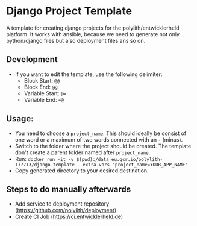 # Django Project Template

A template for creating django projects for the polylith/entwicklerheld platform.
It works with ansible, because we need to generate not only python/django files 
but also deployment files ans so on. 

## Development

- If you want to edit the template, use the following delimiter:
  - Block Start: `@@`
  - Block End: `@@`
  - Variable Start: `@=`
  - Variable End: `=@`
  

## Usage: 

- You need to choose a `project_name`. This should ideally be consist 
of one word or a maximum of two words connected with an `-` (minus).
- Switch to the folder where the project should be created. The template don't create a parent folder named after `project_name`.
- Run: `docker run -it -v $(pwd):/data eu.gcr.io/polylith-177713/django-template --extra-vars "project_name=YOUR_APP_NAME"`
- Copy generated directory to your desired destination.

## Steps to do manually afterwards

- Add service to deployment repository (https://github.com/polylith/deployment)
- Create CI Job (https://ci.entwicklerheld.de)
